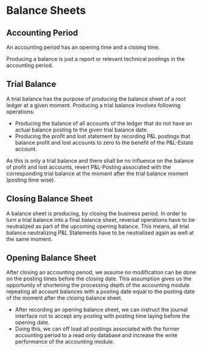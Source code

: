 # Balance Sheets

## Accounting Period

An accounting period has an opening time and a closing time. 

Producing a balance is just a report or relevant technical postings in the accounting period.

## Trial Balance

A trial balance has the purpose of producing the balance sheet of a root ledger at a given moment. Producing a trial balance involves following operations:

- Producing the balance of all accounts of the ledger that do not have an actual balance posting to the given trial balance date.
- Producing the profit and lost statement by recording P&L postings that balance profit and lost accounts to zero to the benefit of the P&L-Estate account.

As this is only a trial balance and there shall be no influence on the balance of profit and lost accounts, revert P&L-Posting associated with the corresponding trial balance at the moment after the trial balance moment (posting time wise).  

## Closing Balance Sheet

A balance sheet is producing, by closing the business period. In order to turn a trial balance into a final balance sheet, reversal operations have to be neutralized as part of the upcoming opening balance. This means, all trial balance neutralizing P&L Statements have to be neutralized again as well at the same moment.

## Opening Balance Sheet

After closing an accounting period, we assume no modification can be done on the posting times before the closing date. This assumption gives us the opportunity of shortening the processing depth of the accounting module repeating all account balances with a posting date equal to the posting date of the moment after the closing balance sheet.

- After recording an opening balance sheet, we can instruct the journal interface not to accept any posting with posting time laying before the opening date.  
- Doing this, we can off load all postings associated with the former accounting period to a read only database and increase the write performance of the accounting module. 

